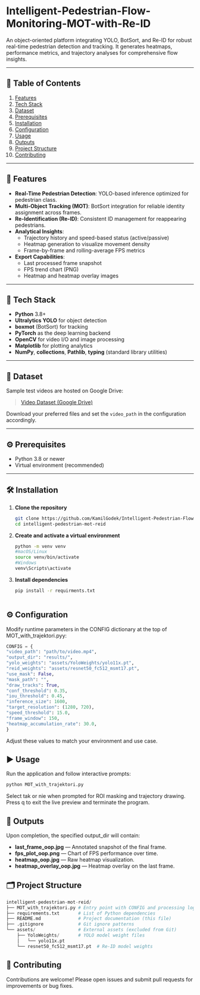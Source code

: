 # Intelligent-Pedestrian-Flow-Monitoring-MOT-with-Re-ID
An object-oriented platform integrating YOLO, BotSort, and Re-ID for robust real-time pedestrian detection and tracking. It generates heatmaps, performance metrics, and trajectory analyses for comprehensive flow insights.


---

## 📑 Table of Contents

1. [Features](#features)  
2. [Tech Stack](#tech-stack)  
3. [Dataset](#dataset)  
4. [Prerequisites](#prerequisites)  
5. [Installation](#installation)  
6. [Configuration](#configuration)  
7. [Usage](#usage)  
8. [Outputs](#outputs)  
9. [Project Structure](#project-structure)  
10. [Contributing](#contributing)  

---

## 🚀 Features

- **Real-Time Pedestrian Detection**: YOLO-based inference optimized for pedestrian class.  
- **Multi-Object Tracking (MOT)**: BotSort integration for reliable identity assignment across frames.  
- **Re-Identification (Re-ID)**: Consistent ID management for reappearing pedestrians.  
- **Analytical Insights**:  
  - Trajectory history and speed-based status (active/passive)  
  - Heatmap generation to visualize movement density  
  - Frame-by-frame and rolling-average FPS metrics  
- **Export Capabilities**:  
  - Last processed frame snapshot  
  - FPS trend chart (PNG)  
  - Heatmap and heatmap overlay images  

---

## 🧰 Tech Stack

- **Python** 3.8+  
- **Ultralytics YOLO** for object detection  
- **boxmot** (BotSort) for tracking  
- **PyTorch** as the deep learning backend  
- **OpenCV** for video I/O and image processing  
- **Matplotlib** for plotting analytics  
- **NumPy**, **collections**, **Pathlib**, **typing** (standard library utilities)  

---

## 🎥 Dataset

Sample test videos are hosted on Google Drive:

> [Video Dataset (Google Drive)](https://drive.google.com/drive/folders/1HREd4u_iMUsA87WBDn9zHzfuMywZDokO)

Download your preferred files and set the `video_path` in the configuration accordingly.

---

## ⚙️ Prerequisites

- Python 3.8 or newer  
- Virtual environment (recommended)  

---

## 🛠️ Installation

1. **Clone the repository**  
   ```bash
   git clone https://github.com/KamilGodek/Intelligent-Pedestrian-Flow-Monitoring-MOT-with-Re-ID
   cd intelligent-pedestrian-mot-reid

2. **Create and activate a virtual environment**
   ```bash
   python -m venv venv
   #macOS/Linux
   source venv/bin/activate
   #Windows
   venv\Scripts\activate

3. **Install dependencies**
    ```bash
   pip install -r requirments.txt
  
## ⚙️ Configuration
Modify runtime parameters in the CONFIG dictionary at the top of MOT_with_trajektori.pyy:
```python
CONFIG = {
"video_path": "path/to/video.mp4",
"output_dir": "results/",
"yolo_weights": "assets/YoloWeights/yolo11x.pt",
"reid_weights": "assets/resnet50_fc512_msmt17.pt",
"use_mask": False,
"mask_path": "",
"draw_tracks": True,
"conf_threshold": 0.35,
"iou_threshold": 0.45,
"inference_size": 1600,
"target_resolution": (1280, 720),
"speed_threshold": 15.0,
"frame_window": 150,
"heatmap_accumulation_rate": 30.0,
}
```
Adjust these values to match your environment and use case.

## ▶️ Usage
Run the application and follow interactive prompts:
```python
python MOT_with_trajektori.py
```
Select tak or nie when prompted for ROI masking and trajectory drawing.
Press q to exit the live preview and terminate the program.


## 📂 Outputs
Upon completion, the specified output_dir will contain:

- **last_frame_oop.jpg** — Annotated snapshot of the final frame.
- **fps_plot_oop.png** — Chart of FPS performance over time.
- **heatmap_oop.jpg** — Raw heatmap visualization.
- **heatmap_overlay_oop.jpg** — Heatmap overlay on the last frame.

## 🗂️ Project Structure

```python
intelligent-pedestrian-mot-reid/
├── MOT_with_trajektori.py # Entry point with CONFIG and processing logic
├── requirements.txt       # List of Python dependencies
├── README.md              # Project documentation (this file)
├── .gitignore             # Git ignore patterns
└── assets/                # External assets (excluded from Git)
    ├── YoloWeights/       # YOLO model weight files
    │   └── yolo11x.pt
    └── resnet50_fc512_msmt17.pt  # Re-ID model weights
```

## 🤝 Contributing 
Contributions are welcome! Please open issues and submit pull requests for improvements or bug fixes.
